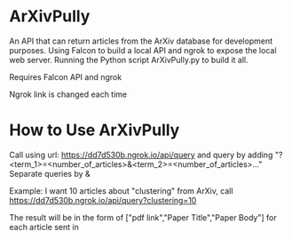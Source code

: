 # ArXivPully
An API that can return articles from the ArXiv database for development purposes. Using Falcon to build a local API and ngrok to expose the local web server. Running the Python script ArXivPully.py to build it all.

Requires Falcon API and ngrok

Ngrok link is changed each time 

# How to Use ArXivPully
Call using url: https://dd7d530b.ngrok.io/api/query and query by adding "?<term_1>=<number_of_articles>&<term_2>=<number_of_articles>..."
Separate queries by &


Example: I want 10 articles about "clustering" from ArXiv, call https://dd7d530b.ngrok.io/api/query?clustering=10 

The result will be in the form of ["pdf link","Paper Title","Paper Body"] for each article sent in
